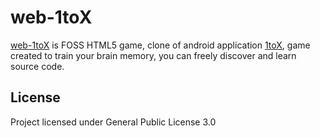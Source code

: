# web-1toX
[web-1toX](https://github.com/Pyran1/web-1toX) is FOSS HTML5 game, clone of android application [1toX](https://f-droid.org/en/packages/org.og8.a1tox/), game created to train your brain memory, you can freely discover and learn source code.

## License
Project licensed under General Public License 3.0